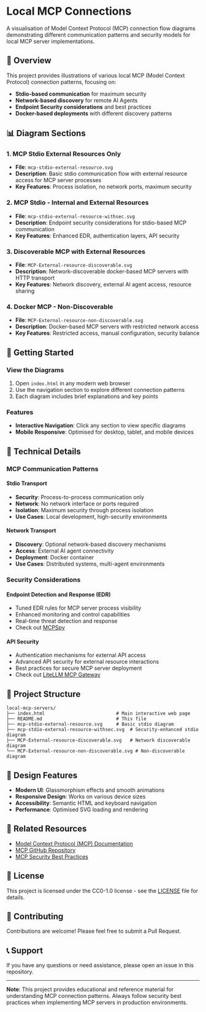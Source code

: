 # Local MCP Connections

A visualisation of Model Context Protocol (MCP) connection flow diagrams demonstrating different communication patterns and security models for local MCP server implementations.

## 🎯 Overview

This project provides illustrations of various local MCP (Model Context Protocol) connection patterns, focusing on:

- **Stdio-based communication** for maximum security
- **Network-based discovery** for remote AI Agents
- **Endpoint Security considerations** and best practices
- **Docker-based deployments** with different discovery patterns

## 📊 Diagram Sections

### 1. MCP Stdio External Resources Only
- **File**: `mcp-stdio-external-resource.svg`
- **Description**: Basic stdio communication flow with external resource access for MCP server processes
- **Key Features**: Process isolation, no network ports, maximum security

### 2. MCP Stdio - Internal and External Resources
- **File**: `mcp-stdio-external-resource-withsec.svg`
- **Description**: Endpoint security considerations for stdio-based MCP communication
- **Key Features**: Enhanced EDR, authentication layers, API security

### 3. Discoverable MCP with External Resources
- **File**: `MCP-External-resource-discoverable.svg`
- **Description**: Network-discoverable docker-based MCP servers with HTTP transport
- **Key Features**: Network discovery, external AI agent access, resource sharing

### 4. Docker MCP - Non-Discoverable
- **File**: `MCP-External-resource-non-discoverable.svg`
- **Description**: Docker-based MCP servers with restricted network access
- **Key Features**: Restricted access, manual configuration, security balance

## 🚀 Getting Started

### View the Diagrams
1. Open `index.html` in any modern web browser
2. Use the navigation section to explore different connection patterns
3. Each diagram includes brief explanations and key points

### Features
- **Interactive Navigation**: Click any section to view specific diagrams
- **Mobile Responsive**: Optimised for desktop, tablet, and mobile devices

## 🔧 Technical Details

### MCP Communication Patterns

#### Stdio Transport
- **Security**: Process-to-process communication only
- **Network**: No network interface or ports required
- **Isolation**: Maximum security through process isolation
- **Use Cases**: Local development, high-security environments

#### Network Transport
- **Discovery**: Optional network-based discovery mechanisms
- **Access**: External AI agent connectivity
- **Deployment**: Docker container
- **Use Cases**: Distributed systems, multi-agent environments

### Security Considerations

#### Endpoint Detection and Response (EDR)
- Tuned EDR rules for MCP server process visibility
- Enhanced monitoring and control capabilities
- Real-time threat detection and response
- Check out [MCPSpy](https://github.com/DarkChariot/mcpspy)

#### API Security
- Authentication mechanisms for external API access
- Advanced API security for external resource interactions
- Best practices for secure MCP server deployment
- Check out [LiteLLM MCP Gateway](https://docs.litellm.ai/docs/mcp)

## 📁 Project Structure

```
local-mcp-servers/
├── index.html                          # Main interactive web page
├── README.md                           # This file
├── mcp-stdio-external-resource.svg     # Basic stdio diagram
├── mcp-stdio-external-resource-withsec.svg  # Security-enhanced stdio diagram
├── MCP-External-resource-discoverable.svg   # Network discoverable diagram
└── MCP-External-resource-non-discoverable.svg # Non-discoverable diagram
```

## 🎨 Design Features

- **Modern UI**: Glassmorphism effects and smooth animations
- **Responsive Design**: Works on various device sizes
- **Accessibility**: Semantic HTML and keyboard navigation
- **Performance**: Optimised SVG loading and rendering

## 🔗 Related Resources

- [Model Context Protocol (MCP) Documentation](https://modelcontextprotocol.io/)
- [MCP GitHub Repository](https://github.com/modelcontextprotocol)
- [MCP Security Best Practices]([https://modelcontextprotocol.io/docs/security](https://modelcontextprotocol.io/specification/draft/basic/security_best_practices))

## 📄 License

This project is licensed under the CC0-1.0 license - see the [LICENSE](LICENSE) file for details.

## 🤝 Contributing

Contributions are welcome! Please feel free to submit a Pull Request.

## 📞 Support

If you have any questions or need assistance, please open an issue in this repository.

---

**Note**: This project provides educational and reference material for understanding MCP connection patterns. Always follow security best practices when implementing MCP servers in production environments.
